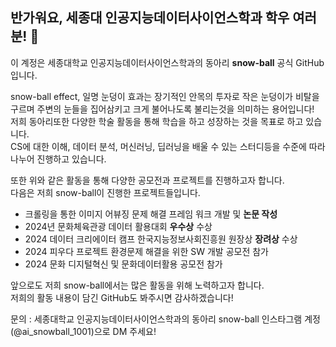 ## 반가워요, 세종대 인공지능데이터사이언스학과 학우 여러분! 👋

이 계정은 세종대학교 인공지능데이터사이언스학과의 동아리 **snow-ball** 공식 GitHub입니다.

snow-ball effect, 일명 눈덩이 효과는 장기적인 안목의 투자로 작은 눈덩이가 비탈을 구르며 주변의 눈들을 집어삼키고 크게 불어나도록 불리는것을 의미하는 용어입니다!  
저희 동아리또한 다양한 학술 활동을 통해 학습을 하고 성장하는 것을 목표로 하고 있습니다.  
CS에 대한 이해, 데이터 분석, 머신러닝, 딥러닝을 배울 수 있는 스터디등을 수준에 따라 나누어 진행하고 있습니다.

또한 위와 같은 활동을 통해 다양한 공모전과 프로젝트를 진행하고자 합니다.  
다음은 저희 snow-ball이 진행한 프로젝트들입니다.

- 크롤링을 통한 이미지 어뷰징 문제 해결 프레임 워크 개발 및 **논문 작성**
- 2024년 문화체육관광 데이터 활용대회 **우수상** 수상
- 2024 데이터 크리에이터 캠프 한국지능정보사회진흥원 원장상 **장려상** 수상
- 2024 피우다 프로젝트 환경문제 해결을 위한 SW 개발 공모전 참가
- 2024 문화 디지털혁신 및 문화데이터활용 공모전 참가

앞으로도 저희 snow-ball에서는 많은 활동을 위해 노력하고자 합니다.  
저희의 활동 내용이 담긴 GitHub도 봐주시면 감사하겠습니다!

문의 : 세종대학교 인공지능데이터사이언스학과의 동아리 snow-ball 인스타그램 계정(@ai_snowball_1001)으로 DM 주세요!
